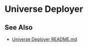 <!--INTEL CONFIDENTIAL-->
<!--Copyright (C) 2023 Intel Corporation-->
# Universe Deployer

## See Also

- [Universe Deployer README.md](../../../deployment/universe_deployer/README.md)
